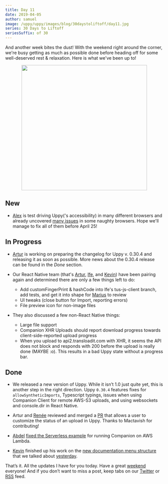 ```yaml
---
title: Day 11
date: 2019-04-05
author: samuel
image: /uppy/uppy/images/blog/30daystoliftoff/day11.jpg
series: 30 Days to Liftoff
seriesSuffix: of 30
---
```


And another week bites the dust! With the weekend right around the corner, we're busy getting as much as possible done before heading off for some well-deserved rest & relaxation. Here is what we've been up to!   

<center><img width="400" src="/uppy/images/blog/30daystoliftoff/day11.jpg"><br /></center>

<!--more-->

## New

- [Alex](https://github.com/nqst) is test driving Uppy('s accessibility) in many different browsers and already uncovered [many issues](https://github.com/transloadit/uppy/issues/created_by/nqst) in some naughty browsers. Hope we'll manage to fix all of them before April 25!

## In Progress

- [Artur](https://github.com/arturi) is working on preparing the changelog for Uppy v. 0.30.4 and releasing it as soon as possible. More news about the 0.30.4 release can be found in the _Done_ section.

- Our React Native team (that's [Artur](https://github.com/arturi), [Ife](https://github.com/ifedapoolarewaju), and [Kevin](https://github.com/kvz)) have been pairing again and determined there are only a few things left to do:

    - Add customFingerPrint & hashCode into Ife's tus-js-client branch, add tests, and get it into shape for [Marius](https://github.com/acconut) to review
    - UI tweaks (close button for Import, reporting errors)
    - File preview icon for non-image files

- They also discussed a few non-React Native things:

  - Large file support
  - Companion XHR Uploads should report download progress towards client-side-reported upload progress
  - When you upload to api2.transloadit.com with XHR, it seems the API does not block and responds with 200 before the upload is really done (MAYBE :o). This results in a bad Uppy state without a progress bar.

## Done

- We released a new version of Uppy. While it isn’t 1.0 just quite yet, this is another step in the right direction. Uppy `0.30.4` features fixes for `allowSyntheticImports`, Typescript typings, issues when using Companion Client for remote AWS-S3 uploads, and using websockets and console.dir in React Native.

- Artur and [Renée](https://github.com/goto-bus-stop) reviewed and merged a [PR](https://github.com/transloadit/uppy/pull/1360) that allows a user to customize the status of an upload in Uppy. Thanks to Mactavish for contributing!

- [Abdel](https://github.com/kiloreux) [fixed the Serverless example](https://github.com/transloadit/uppy/pull/1408) for running Companion on AWS Lambda.

- [Kevin](https://github.com/kvz) finished up his work on the [new documentation menu structure](https://github.com/transloadit/uppy/pull/1405) that we talked about [yesterday](/blog/2019/04/liftoff-10/). 


That’s it. All the updates I have for you today. Have a great [weekend](/blog/2019/04/liftoff-12/) everyone! And if you don’t want to miss a post, keep tabs on our [Twitter](https://twitter.com/uppy_io) or [RSS](/uppy/atom.xml) feed.

